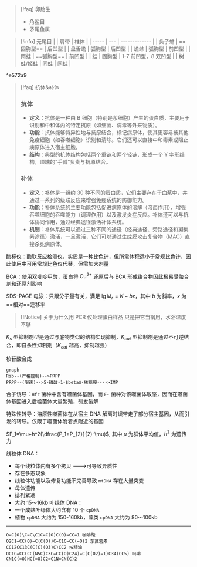>[!faq] 卵胎生
>- 角鲨目
>- 矛尾鱼属

>[!info] 无尾目
>|       | 肩带  | 椎体            |
>| ----- | --- | ------------- |
>| 负子蟾   | ==固胸型== | 后凹型           |
>| 盘舌蟾   | 弧胸型 | 后凹型           |
>| 蟾蜍    | 弧胸型 | 前凹型           |
>| 雨蛙    | ==弧胸型== | 前凹型           |
>| 蛙     | 固胸型 | 1-7 前凹型，8 双凹型 |
>| 树蛙/姬蛙 | 同蛙  | 同蛙            |

^e572a9

>[!faq] 抗体&补体
>### 抗体
> - **定义**：抗体是一种由 B 细胞（特别是浆细胞）产生的蛋白质，主要用于识别和中和体内的特定抗原（如细菌、病毒等外来物质）。
> - **功能**：抗体能够特异性地与抗原结合，标记病原体，使其更容易被其他免疫细胞（如吞噬细胞）识别和清除。它们还可以直接中和毒素或阻止病原体进入宿主细胞。
> - **结构**：典型的抗体结构包括两个重链和两个轻链，形成一个 Y 字形结构，顶端的“手臂”负责与抗原结合。
>
> ### 补体
> - **定义**：补体是一组约 30 种不同的蛋白质，它们主要存在于血浆中，并通过一系列的级联反应来增强免疫系统的防御能力。
> - **功能**：补体系统的主要功能包括促进病原体的溶解（溶菌作用）、增强吞噬细胞的吞噬能力（调理作用）以及激发炎症反应。补体还可以与抗体协同作用，通过经典途径激活补体系统。
> - **机制**：补体系统可以通过三种不同的途径（经典途径、旁路途径和凝集素途径）激活，一旦激活，它们可以通过生成膜攻击复合物（MAC）直接杀死病原体。

酶标仪：酶联反应检测仪，实质是一种比色计，但所需体积远小于常规比色计，因此使用中可用常规比色仪代替，但需加大剂量

BCA：使用双吡啶甲酸，蛋白将 $\mathrm {Cu^{2+}}$ 还原后与 BCA 形成络合物因此极易受螯合剂和还原剂影响

SDS-PAGE 电泳：只跟分子量有关，满足 $\lg M_{r}=K-bx$，其中 $b$ 为斜率，$x$ 为==相对==迁移率

>[!Notice] 关于为什么用 PCR 仪处理蛋白样品
>只是把它当锅用，水浴温度不够

$K_s$ 型抑制剂型是通过与底物类似的结构实现抑制，$K_{cat}$ 型抑制剂是通过不可逆结合，即自杀性抑制剂（$K_{cat}$ 越高，抑制越强）

核苷酸合成

```mermaid
graph
Rib--(严格控制)-->PRPP
PRPP--(限速)-->5-磷酸-1-$beta$-核糖胺---->IMP
```

合子诱导：`Hfr` 菌种中含有噬菌体基因，而 `F-` 菌种对该噬菌体敏感，因而在噬菌体基因进入后噬菌体大量繁殖，引发裂解

特殊性转导：溶原性噬菌体在从宿主 DNA 解离时误带走了部分宿主基因，从而引发的转导。仅限于噬菌体附着点附近的基因

$F_1=\mu+h^2(\dfrac{P_1+P_{2}}{2}-\mu)$, 其中 $\mu$ 为群体平均值，$h^2$ 为遗传力

线粒体 DNA：

- 每个线粒体内有多个拷贝 --->可导致异质性
- 存在多态现象
- 线粒体功能以及修复功能不完善导致 `mtDNA` 存在大量突变
- 母体遗传
- 排列紧凑
- 大约 15～16kb
叶绿体 DNA：
- 一个成熟叶绿体大约含有 10 个 `cpDNA`
- 植物 `cpDNA` 大约为 150-160kb，藻类 `cpDNA` 大约为 80～100kb


---

```smiles
O=C(O)\C=C\C1C=C(O)C(O)=CC=1 咖啡酸
O2C1=CC(O)=C(C(O))C=C1C=CC(=O)2 东茛菪素
CC12CC13C(C(C)(O3)C)CC2 桉精油
OC1C=CC(CC(N5C)C3C=CC(O)C24)=C(C(O2)=1)C34(CC5) 吗啡
CN1C(=O)NC(=O)C2=C1N=CN(C)2
```
